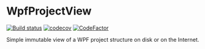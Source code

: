 # WpfProjectView

[![Build status](https://ci.appveyor.com/api/projects/status/llrnf65ln7vijtm6?svg=true)](https://ci.appveyor.com/project/dlebansais/wpfprojectview) [![codecov](https://codecov.io/gh/dlebansais/WpfProjectView/graph/badge.svg?token=8KGYLH4OGH)](https://codecov.io/gh/dlebansais/WpfProjectView) [![CodeFactor](https://www.codefactor.io/repository/github/dlebansais/wpfprojectview/badge)](https://www.codefactor.io/repository/github/dlebansais/wpfprojectview)

Simple immutable view of a WPF project structure on disk or on the Internet.
